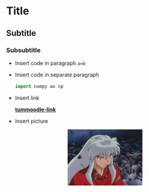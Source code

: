 # Title
## Subtitle 
### Subsubtitle 
- Insert code in paragraph `a=b`
- Insert code in separate paragraph  
  ```python
  import numpy as np
  ```
- Insert link 

  **[tummoodle-link](https://www.moodle.tum.de/)**

- Insert picture

  <div align=center><img src="image/quanyecha.jpg" width=200 /></div>

